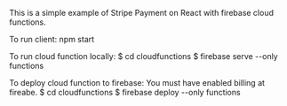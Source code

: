 This is a simple example of Stripe Payment on React with firebase cloud functions.

To run client:
npm start

To run cloud function locally:
$ cd cloudfunctions
$ firebase serve --only functions

To deploy cloud function to firebase:
You must have enabled billing at fireabe.
$ cd cloudfunctions
$ firebase deploy --only functions